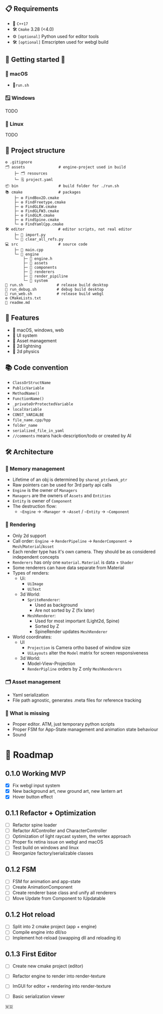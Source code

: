 ## 📋 Requirements
- 🧠 ```C++17```
- 🛠️ ```Cmake``` 3.28 (<4.0)
- ⚙️ ```[optional]``` Python used for editor tools
- 🛠️ ```[optional]``` Emscripten used for webgl build
## 👋 Getting started 🤞
### 🍎 macOS 
- 🏃```run.sh``` 
### 🪟 Windows 
TODO
### 🐧 Linux 
TODO

## 🔨 Project structure 

``` 
⚙️ .gitignore 
🗂️ assets               # engine-project used in build 
    ├─ 🗂️ resources
    └─ 🗒️ project.yaml
📦 bin                  # build folder for ./run.sh
📚 cmake                # packages
    ├─ ⚙️ FindBox2D.cmake
    ├─ ⚙️ FindFreetype.cmake
    ├─ ⚙️ FindGLEW.cmake
    ├─ ⚙️ FindGLFW3.cmake
    ├─ ⚙️ FindGLM.cmake
    ├─ ⚙️ FindSpine.cmake
    └─ ⚙️ FindYamlCpp.cmake
🛠️ editor               # editor scripts, not real editor
    ├─ 📄 import.py
    └─ 📄 clear_all_refs.py
💻 src                  # source code
    ├─ 🚀 main.cpp
    └─ 🧠 engine
        ├─ 📄 engine.h
        ├─ 📁 assets
        ├─ 📁 components
        ├─ 📁 renderers
        ├─ 📁 render_pipiline
        └─ 📁 system
🚀 run.sh               # release build desktop
🚀 run_debug.sh         # debug build desktop
🚀 run_web.sh           # release build webgl
⚙️ CMakeLists.txt
📘 readme.md
 ``` 



## 🦾 Features
- 🏢 macOS, windows, web
- 🔳 UI system
- 📀 Asset management
- 🔦 2d lightning
- 🎳 2d physics

## 📚 Code convention
- ```ClassOrStructName```
- ```PublicVariable```
- ```MethodName()```
- ```FunctionName()```
- ```_privateOrProtectedVariable```
- ```localVariable```
- ```CONST_VARIALBE```
- ```file_name.cpp/hpp```
- ```folder_name```
- ```serialized_file_in_yaml```
- ```//comments``` means hack-description/todo or created by AI

## 🛠️ Architecture
### 📀 Memory management
- Lifetime of an obj is determined by ```shared_ptr```/```week_ptr```
- Raw pointers can be used for 3rd party api calls
- ```Engine``` is the owner of ```Managers```
- ```Managers``` are the owners of ```Assets``` and ```Entities```
- ```Entity``` is owner of ```Component```
- The destruction flow:
  - ```~Engine``` -> ```~Manager``` -> ```~Asset``` / ```~Entity``` -> ```~Component```

### 🔦 Rendering
- Only 2d support
- Call order: ```Engine``` -> ```RenderPipeline``` -> ```RenderComponent``` ->  ```Mesh```/```Material```/```Asset```
- Each render type has it's own camera. They should be as considered independent concepts 
- ```Renderers``` has only one ```material```. ```Material``` is data + ```Shader```
- Some renderers can have data separate from Material
- Types of renders:
  - Ui:
    - ```UiImage```
    - ```UiText```
  - 3d World:
    - ```SpriteRenderer```:
      - Used as background
      - Are not sorted by Z (fix later)
    - ```MeshRenderer```:
      - Used for most important (Light2d, Spine)
      - Sorted by Z
      - SpineRender updates ```MeshRenderer```
- World coordinates:
  - UI
    - ```Projection``` is Camera ortho based of window size
    - ```UiLayouts``` alter the ```Model``` matrix for screen responsiveness
  - 3d World:
    - Model-View-Projection
    - ```RenderPipline``` orders by Z only ```MeshRenderers```
### 🗂️ Asset management
- Yaml serialization
- File path agnostic, generates .meta files for reference tracking

### 🧠 What is missing
- Proper editor. ATM, just temporary python scripts
- Proper FSM for App-State management and animation state behaviour
- Sound

# 🏃 Roadmap
## 0.1.0 Working MVP
- [x] Fix webgl input system
- [x] New background art, new ground art, new lantern art
- [x] Hover button effect

## 0.1.1 Refactor + Optimization
- [ ] Refactor spine loader
- [ ] Refactor AIController and CharacterController
- [ ] Optimization of light raycast system, the vertex approach
- [ ] Proper fix retina issue on webgl and macOS
- [ ] Test build on windows and linux
- [ ] Reorganize factory/serializable classes 

## 0.1.2 FSM
- [ ] FSM for animation and app-state 
- [ ] Create AnimationComponent 
- [ ] Create renderer base class and unify all renderers
- [ ] Move Update from Component to IUpdatable

## 0.1.2 Hot reload
- [ ] Split into 2 cmake project (app + engine)
- [ ] Compile engine into dll/so 
- [ ] Implement hot-reload (swapping dll and reloading it)

## 0.1.3 First Editor
- [ ] Create new cmake project (editor)
- [ ] Refactor engine to render into render-texture
- [ ] ImGUI for editor + rendering into render-texture
- [ ] Basic serialization viewer


🇲🇩